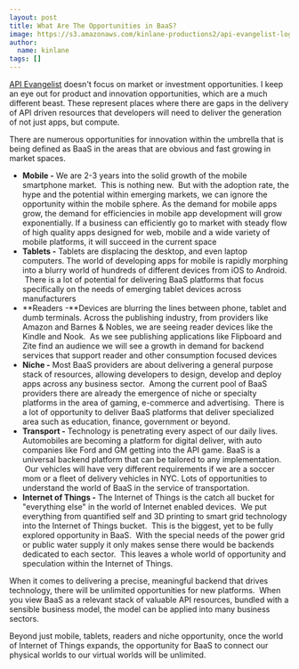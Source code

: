 ```yaml
---
layout: post
title: What Are The Opportunities in BaaS?
image: https://s3.amazonaws.com/kinlane-productions2/api-evangelist-logos/api-evangelist-butterfly-vertical.png
author:
  name: kinlane
tags: []
---
```

[API Evangelist](http://apievangelist.com) doesn't focus on market or investment opportunities. I keep an eye out for product and innovation opportunities, which are a much different beast. These represent places where there are gaps in the delivery of API driven resources that developers will need to deliver the generation of not just apps, but compute.

There are numerous opportunities for innovation within the umbrella that is being defined as BaaS in the areas that are obvious and fast growing in market spaces.

*   **Mobile -** We are 2-3 years into the solid growth of the mobile smartphone market.  This is nothing new.  But with the adoption rate, the hype and the potential within emerging markets, we can ignore the opportunity within the mobile sphere. As the demand for mobile apps grow, the demand for efficiencies in mobile app development will grow exponentially. If a business can efficiently go to market with steady flow of high quality apps designed for web, mobile and a wide variety of mobile platforms, it will succeed in the current space
*   **Tablets -** Tablets are displacing the desktop, and even laptop computers. The world of developing apps for mobile is rapidly morphing into a blurry world of hundreds of different devices from iOS to Android.  There is a lot of potential for delivering BaaS platforms that focus specifically on the needs of emerging tablet devices across manufacturers
*   **Readers -**Devices are blurring the lines between phone, tablet and dumb terminals. Across the publishing industry, from providers like Amazon and Barnes & Nobles, we are seeing reader devices like the Kindle and Nook.  As we see publishing applications like Flipboard and Zite find an audience we will see a growth in demand for backend services that support reader and other consumption focused devices
*   **Niche -** Most BaaS providers are about delivering a general purpose stack of resources, allowing developers to design, develop and deploy apps across any business sector.  Among the current pool of BaaS providers there are already the emergence of niche or specialty platforms in the area of gaming, e-commerce and advertising.  There is a lot of opportunity to deliver BaaS platforms that deliver specialized area such as education, finance, government or beyond.
*   **Transport -** Technology is penetrating every aspect of our daily lives. Automobiles are becoming a platform for digital deliver, with auto companies like Ford and GM getting into the API game. BaaS is a universal backend platform that can be tailored to any implementation.  Our vehicles will have very different requirements if we are a soccer mom or a fleet of delivery vehicles in NYC. Lots of opportunities to understand the world of BaaS in the service of transportation.
*   **Internet of Things -** The Internet of Things is the catch all bucket for "everything else" in the world of Internet enabled devices.  We put everything from quantified self and 3D printing to smart grid technology into the Internet of Things bucket.  This is the biggest, yet to be fully explored opportunity in BaaS.  With the special needs of the power grid or public water supply it only makes sense there would be backends dedicated to each sector.  This leaves a whole world of opportunity and speculation within the Internet of Things.

When it comes to delivering a precise, meaningful backend that drives technology, there will be unlimited opportunities for new platforms.  When you view BaaS as a relevant stack of valuable API resources, bundled with a sensible business model, the model can be applied into many business sectors.

Beyond just mobile, tablets, readers and niche opportunity, once the world of Internet of Things expands, the opportunity for BaaS to connect our physical worlds to our virtual worlds will be unlimited.